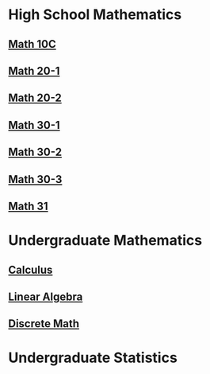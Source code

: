 # High School Mathematics 

## [Math 10C](Math10c.md) 
## [Math 20-1](Math201.md)
## [Math 20-2](Math202.md)

## [Math 30-1](Math301.md)
## [Math 30-2](Math302.md)
## [Math 30-3](Math303.md)
## [Math 31](Math31.md)



# Undergraduate Mathematics 
## [Calculus](Calculus.md) 
## [Linear Algebra](LinearAlgebra.md)
## [Discrete Math](DiscreteMath.md)

# Undergraduate Statistics 


